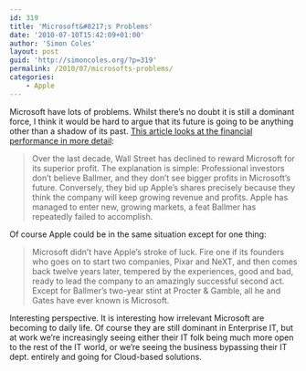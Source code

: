 ```yaml
---
id: 319
title: 'Microsoft&#8217;s Problems'
date: '2010-07-10T15:42:09+01:00'
author: 'Simon Coles'
layout: post
guid: 'http://simoncoles.org/?p=319'
permalink: /2010/07/microsofts-problems/
categories:
    - Apple
---
```


Microsoft have lots of problems. Whilst there’s no doubt it is still a dominant force, I think it would be hard to argue that its future is going to be anything other than a shadow of its past. [This article looks at the financial performance in more detail](http://www.mondaynote.com/2010/05/30/ballmer-just-opened-the-second-envelope/):

> Over the last decade, Wall Street has declined to reward Microsoft for its superior profit. The explanation is simple: Professional investors don’t believe Ballmer, and they don’t see bigger profits in Microsoft’s future. Conversely, they bid up Apple’s shares precisely because they think the company will keep growing revenue and profits. Apple has managed to enter new, growing markets, a feat Ballmer has repeatedly failed to accomplish.

Of course Apple could be in the same situation except for one thing:

> Microsoft didn’t have Apple’s stroke of luck. Fire one if its founders who goes on to start two companies, Pixar and NeXT, and then comes back twelve years later, tempered by the experiences, good and bad, ready to lead the company to an amazingly successful second act. Except for Ballmer’s two-year stint at Procter &amp; Gamble, all he and Gates have ever known is Microsoft.

Interesting perspective. It is interesting how irrelevant Microsoft are becoming to daily life. Of course they are still dominant in Enterprise IT, but at work we’re increasingly seeing either their IT folk being much more open to the rest of the IT world, or we’re seeing the business bypassing their IT dept. entirely and going for Cloud-based solutions.
